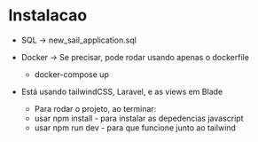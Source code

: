 # Instalacao

- SQL -> new_sail_application.sql
- Docker -> Se precisar, pode rodar usando apenas o dockerfile
  - docker-compose up

- Está usando tailwindCSS, Laravel, e as views em Blade
  - Para rodar o projeto, ao terminar: 
  - usar npm install - para instalar as depedencias javascript
  - usar npm run dev - para que funcione junto ao tailwind
